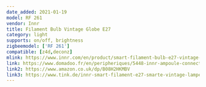 ```yaml
---
date_added: 2021-01-19
model: RF 261
vendor: Innr
title: Filament Bulb Vintage Globe E27
category: light
supports: on/off, brightness
zigbeemodel: ['RF 261']
compatible: [z4d,deconz]
mlink: https://www.innr.com/en/product/smart-filament-bulb-e27-vintage-globe/
link: https://www.domadoo.fr/en/peripheriques/5448-innr-ampoule-connectee-type-e27-zigbee-30-pack-de-2-ampoules-vintage-filament-2200-k-type-globe-8718781552923.html
link2: https://www.amazon.co.uk/dp/B08H2HKMBV
link3: https://www.tink.de/innr-smart-filament-e27-smarte-vintage-lampe-globe-2er-pack
---
```

